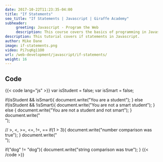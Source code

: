 ```yaml
---
date: 2017-10-22T11:23:35-04:00
title: "If Statements"
seo_title: "If Statements | Javascript | Giraffe Academy"
subheader:
     greeting: Javascript - Program the Web
     description: This course covers the basics of programming in Javascript. Work your way through the videos and we'll teach you everything you need to know to make your website more responsive!
description: This tutorial covers if statements in Javascript.
author: Mike Dane
image: if-statements.png
video: Pi7sqKg11O0
url: /web-development/javascript/if-statements/
weight: 16
---
```


## Code

{{< code lang="js" >}}
var isStudent = false;
var isSmart = false;

if(isStudent && isSmart){
     document.write("You are a student");
} else if(isStudent && !isSmart){
     document.write("You are not a smart student");
} else {
     document.write("You are not a student and not smart");
}
document.write("<br>");

// >, <, >=, <=, !=, ==
if(1 > 3){
     document.write("number comparison was true");
}
document.write("<br>");

if("dog" != "dog"){
     document.write("string comparison was true");
}
{{< /code >}}